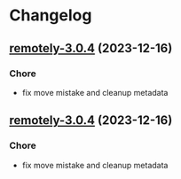 # Changelog



## [remotely-3.0.4](https://github.com/truecharts/charts/compare/remotely-2.0.12...remotely-3.0.4) (2023-12-16)

### Chore

- fix move mistake and cleanup metadata
  
  


## [remotely-3.0.4](https://github.com/truecharts/charts/compare/remotely-2.0.12...remotely-3.0.4) (2023-12-16)

### Chore

- fix move mistake and cleanup metadata
  
  
